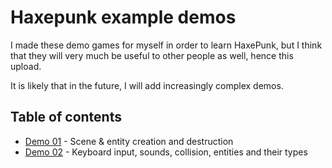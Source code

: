 Haxepunk example demos
======================

I made these demo games for myself in order to learn HaxePunk, but I think that
they will very much be useful to other people as well, hence this upload.

It is likely that in the future, I will add increasingly complex demos.

Table of contents
-----------------

* [Demo 01](demo01) - Scene & entity creation and destruction
* [Demo 02](demo02) - Keyboard input, sounds, collision, entities and their types
